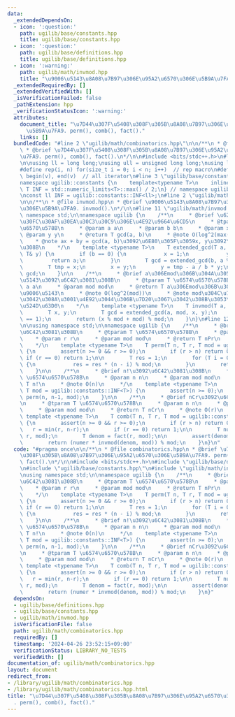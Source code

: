 ```yaml
---
data:
  _extendedDependsOn:
  - icon: ':question:'
    path: ugilib/base/constants.hpp
    title: ugilib/base/constants.hpp
  - icon: ':question:'
    path: ugilib/base/definitions.hpp
    title: ugilib/base/definitions.hpp
  - icon: ':warning:'
    path: ugilib/math/invmod.hpp
    title: "\u9006\u5143\u8A08\u7B97\u306E\u95A2\u6570\u306E\u5B9A\u7FA9. invmod()."
  _extendedRequiredBy: []
  _extendedVerifiedWith: []
  _isVerificationFailed: false
  _pathExtension: hpp
  _verificationStatusIcon: ':warning:'
  attributes:
    document_title: "\u7D44\u307F\u5408\u308F\u305B\u8A08\u7B97\u306E\u95A2\u6570\u306E\
      \u5B9A\u7FA9. perm(), comb(), fact()."
    links: []
  bundledCode: "#line 2 \"ugilib/math/combinatorics.hpp\"\n\n/**\n * @file combinatorics.hpp\n\
    \ * @brief \u7D44\u307F\u5408\u308F\u305B\u8A08\u7B97\u306E\u95A2\u6570\u306E\u5B9A\
    \u7FA9. perm(), comb(), fact().\n*/\n\n#include <bits/stdc++.h>\n#line 2 \"ugilib/base/definitions.hpp\"\
    \n\nusing ll = long long;\nusing ull = unsigned long long;\nusing ld = long double;\n\
    #define rep(i, n) for(size_t i = 0; i < n; i++)  // rep macro\n#define all(v)\
    \ begin(v), end(v)  // all iterator\n#line 3 \"ugilib/base/constants.hpp\"\n\n\
    namespace ugilib::constants {\n    template<typename T>\n    inline constexpr\
    \ T INF = std::numeric_limits<T>::max() / 2;\n} // namespace ugilib::constants\n\
    \nconst ll INF = ugilib::constants::INF<ll>;\n#line 2 \"ugilib/math/invmod.hpp\"\
    \n\n/**\n * @file invmod.hpp\n * @brief \u9006\u5143\u8A08\u7B97\u306E\u95A2\u6570\
    \u306E\u5B9A\u7FA9. invmod().\n*/\n\n#line 11 \"ugilib/math/invmod.hpp\"\n\nusing\
    \ namespace std;\n\nnamespace ugilib {\n    /**\n     * @brief \u62E1\u5F35\u30E6\
    \u30FC\u30AF\u30EA\u30C3\u30C9\u306E\u4E92\u9664\u6CD5\n     * @tparam T \u6574\
    \u6570\u578B\n     * @param a a\n     * @param b b\n     * @param x x\n     *\
    \ @param y y\n     * @return T gcd(a, b)\n     * @note O(log^2(max(a, b)))\n \
    \    * @note ax + by = gcd(a, b)\u3092\u6E80\u305F\u3059x, y\u3092\u6C42\u3081\
    \u308B\n    */\n    template <typename T>\n    T extended_gcd(T a, T b, T& x,\
    \ T& y) {\n        if (b == 0) {\n            x = 1;\n            y = 0;\n   \
    \         return a;\n        }\n        T gcd = extended_gcd(b, a % b, x, y);\n\
    \        T tmp = x;\n        x = y;\n        y = tmp - a / b * y;\n        return\
    \ gcd;\n    }\n\n    /**\n     * @brief a\u306Emod\u306B\u304A\u3051\u308B\u9006\
    \u5143\u3092\u6C42\u3081\u308B\n     * @tparam T \u6574\u6570\u578B\n     * @param\
    \ a a\n     * @param mod mod\n     * @return T a\u306Emod\u306B\u304A\u3051\u308B\
    \u9006\u5143\n     * @note O(log^2(mod))\n     * @note mod\u304C\u7D20\u6570\u3067\
    \u3042\u308A\u3001\u4E92\u3044\u306B\u7D20\u3067\u3042\u308B\u3053\u3068\u304C\
    \u524D\u63D0\n    */\n    template <typename T>\n    T invmod(T a, T mod) {\n\
    \        T x, y;\n        T gcd = extended_gcd(a, mod, x, y);\n        assert(gcd\
    \ == 1);\n        return (x % mod + mod) % mod;\n    }\n}\n#line 12 \"ugilib/math/combinatorics.hpp\"\
    \n\nusing namespace std;\n\nnamespace ugilib {\n    /**\n     * @brief nPr\u3092\
    \u6C42\u3081\u308B\n     * @tparam T \u6574\u6570\u578B\n     * @param n n\n \
    \    * @param r r\n     * @param mod mod\n     * @return T nPr\n     * @note O(r)\n\
    \    */\n    template <typename T>\n    T perm(T n, T r, T mod = ugilib::constants::INF<T>)\
    \ {\n        assert(n >= 0 && r >= 0);\n        if (r > n) return 0;\n       \
    \ if (r == 0) return 1;\n\n        T res = 1;\n        for (T i = 0; i < r; i++)\
    \ {\n            res = res * (n - i) % mod;\n        }\n        return res;\n\
    \    }\n\n    /**\n     * @brief n!\u3092\u6C42\u3081\u308B\n     * @tparam T\
    \ \u6574\u6570\u578B\n     * @param n n\n     * @param mod mod\n     * @return\
    \ T n!\n     * @note O(n)\n     */\n    template <typename T>\n    T fact(T n,\
    \ T mod = ugilib::constants::INF<T>) {\n        assert(n >= 0);\n        return\
    \ perm(n, n-1, mod);\n    }\n\n    /**\n     * @brief nCr\u3092\u6C42\u3081\u308B\
    \n     * @tparam T \u6574\u6570\u578B\n     * @param n n\n     * @param r r\n\
    \     * @param mod mod\n     * @return T nCr\n     * @note O(r)\n     */\n   \
    \ template <typename T>\n    T comb(T n, T r, T mod = ugilib::constants::INF<T>)\
    \ {\n        assert(n >= 0 && r >= 0);\n        if (r > n) return 0;\n\n     \
    \   r = min(r, n-r);\n        if (r == 0) return 1;\n\n        T numer = perm(n,\
    \ r, mod);\n        T denom = fact(r, mod);\n\n        assert(denom != 0);\n\n\
    \        return (numer * invmod(denom, mod)) % mod;\n    }\n}\n"
  code: "#pragma once\n\n/**\n * @file combinatorics.hpp\n * @brief \u7D44\u307F\u5408\
    \u308F\u305B\u8A08\u7B97\u306E\u95A2\u6570\u306E\u5B9A\u7FA9. perm(), comb(),\
    \ fact().\n*/\n\n#include <bits/stdc++.h>\n#include \"ugilib/base/definitions.hpp\"\
    \n#include \"ugilib/base/constants.hpp\"\n#include \"ugilib/math/invmod.hpp\"\n\
    \nusing namespace std;\n\nnamespace ugilib {\n    /**\n     * @brief nPr\u3092\
    \u6C42\u3081\u308B\n     * @tparam T \u6574\u6570\u578B\n     * @param n n\n \
    \    * @param r r\n     * @param mod mod\n     * @return T nPr\n     * @note O(r)\n\
    \    */\n    template <typename T>\n    T perm(T n, T r, T mod = ugilib::constants::INF<T>)\
    \ {\n        assert(n >= 0 && r >= 0);\n        if (r > n) return 0;\n       \
    \ if (r == 0) return 1;\n\n        T res = 1;\n        for (T i = 0; i < r; i++)\
    \ {\n            res = res * (n - i) % mod;\n        }\n        return res;\n\
    \    }\n\n    /**\n     * @brief n!\u3092\u6C42\u3081\u308B\n     * @tparam T\
    \ \u6574\u6570\u578B\n     * @param n n\n     * @param mod mod\n     * @return\
    \ T n!\n     * @note O(n)\n     */\n    template <typename T>\n    T fact(T n,\
    \ T mod = ugilib::constants::INF<T>) {\n        assert(n >= 0);\n        return\
    \ perm(n, n-1, mod);\n    }\n\n    /**\n     * @brief nCr\u3092\u6C42\u3081\u308B\
    \n     * @tparam T \u6574\u6570\u578B\n     * @param n n\n     * @param r r\n\
    \     * @param mod mod\n     * @return T nCr\n     * @note O(r)\n     */\n   \
    \ template <typename T>\n    T comb(T n, T r, T mod = ugilib::constants::INF<T>)\
    \ {\n        assert(n >= 0 && r >= 0);\n        if (r > n) return 0;\n\n     \
    \   r = min(r, n-r);\n        if (r == 0) return 1;\n\n        T numer = perm(n,\
    \ r, mod);\n        T denom = fact(r, mod);\n\n        assert(denom != 0);\n\n\
    \        return (numer * invmod(denom, mod)) % mod;\n    }\n}"
  dependsOn:
  - ugilib/base/definitions.hpp
  - ugilib/base/constants.hpp
  - ugilib/math/invmod.hpp
  isVerificationFile: false
  path: ugilib/math/combinatorics.hpp
  requiredBy: []
  timestamp: '2024-04-26 23:52:15+09:00'
  verificationStatus: LIBRARY_NO_TESTS
  verifiedWith: []
documentation_of: ugilib/math/combinatorics.hpp
layout: document
redirect_from:
- /library/ugilib/math/combinatorics.hpp
- /library/ugilib/math/combinatorics.hpp.html
title: "\u7D44\u307F\u5408\u308F\u305B\u8A08\u7B97\u306E\u95A2\u6570\u306E\u5B9A\u7FA9\
  . perm(), comb(), fact()."
---
```

